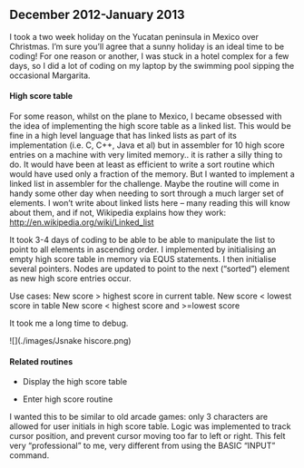 ## December 2012-January 2013

I took a two week holiday on the Yucatan peninsula in Mexico over Christmas. I’m sure you’ll agree that a sunny holiday is an ideal time to be coding! For one reason or another, I was stuck in a hotel complex for a few days, so I did a lot of coding on my laptop by the swimming pool sipping the occasional Margarita.

#### High score table

For some reason, whilst on the plane to Mexico, I became obsessed with the idea of implementing the high score table as a linked list. This would be fine in a high level language that has linked lists as part of its implementation (i.e. C, C++, Java et al) but in assembler for 10 high score entries on a machine with very limited memory.. it is rather a silly thing to do. It would have been at least as efficient to write a sort routine which would have used only a fraction of the memory. But I wanted to implement a linked list in assembler for the challenge. Maybe the routine will come in handy some other day when needing to sort through a much larger set of elements. I won’t write about linked lists here – many reading this will know about them, and if not, Wikipedia explains how they work: <http://en.wikipedia.org/wiki/Linked_list>

It took 3-4 days of coding to be able to be able to manipulate the list to point to all elements in ascending order. I implemented by initialising an empty high score table in memory via EQUS statements. I then initialise several pointers. Nodes are updated to point to the next (“sorted”) element as new high score entries occur.

Use cases: New score &gt; highest score in current table. New score &lt; lowest score in table New score &lt; highest score and &gt;=lowest score

It took me a long time to debug.

![](./images/Jsnake hiscore.png)

#### Related routines

-   Display the high score table
-   Enter high score routine

I wanted this to be similar to old arcade games: only 3 characters are allowed for user initials in high score table. Logic was implemented to track cursor position, and prevent cursor moving too far to left or right. This felt very “professional” to me, very different from using the BASIC “INPUT” command.
